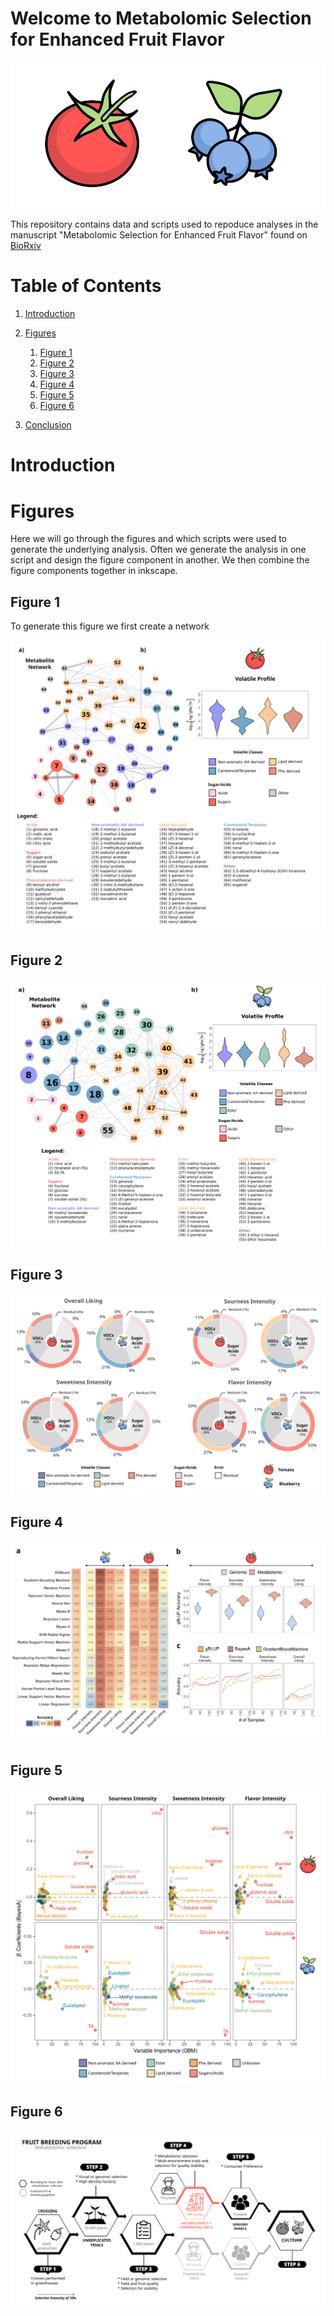 # Welcome to Metabolomic Selection for Enhanced Fruit Flavor

![icons of blueberries and a tomato](./fruit_icons.svg)

This repository contains data and scripts used to repoduce analyses in the manuscript "Metabolomic Selection for Enhanced Fruit Flavor" found on [BioRxiv](https://www.biorxiv.org/content/10.1101/2020.09.17.302802v1.full)

# Table of Contents
1. [Introduction](#introduction)
2. [Figures](#figures)
	1. [Figure 1](#fig1)
	2. [Figure 2](#fig2)
	3. [Figure 3](#fig3)
	4. [Figure 4](#fig4)
	5. [Figure 5](#fig5)
	6. [Figure 6](#fig6)

3. [Conclusion](#conclusion)

# Introduction <a name="introduction"></a>

# Figures <a name="figures"></a>

Here we will go through the figures and which scripts were used to generate the underlying analysis. Often we generate the analysis in one script and design the figure component in another. We then combine the figure components together in inkscape.

## Figure 1 <a name="fig1"></a>

To generate this figure we first create a network

![fig1](./figures/svgs/fig1.svg)

## Figure 2 <a name="fig2"></a>

![fig2](./figures/svgs/fig2.svg)

## Figure 3 <a name="fig3"></a>

![fig3](./figures/svgs/fig3.svg)

## Figure 4 <a name="fig4"></a>

![fig4](./figures/svgs/fig4.svg)

## Figure 5 <a name="fig5"></a>

![fig5](./figures/svgs/fig5.svg)

## Figure 6 <a name="fig6"></a>

![fig6](./figures/svgs/fig6.svg)
